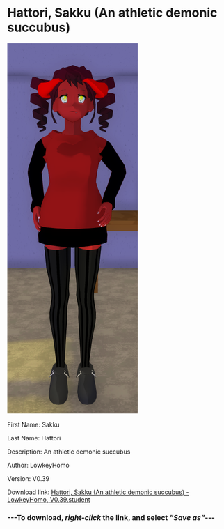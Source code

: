 # Hattori, Sakku (An athletic demonic succubus)

<img src = "https://raw.githubusercontent.com/Arbiter1223/Daigaku-Gurashi-Custom-Students/master/Students/Files/Hattori%2C%20Sakku%20(An%20athletic%20demonic%20succubus).png">

First Name: Sakku

Last Name: Hattori

Description: An athletic demonic succubus

Author: LowkeyHomo

Version: V0.39

Download link: <a href="https://raw.githubusercontent.com/Arbiter1223/Daigaku-Gurashi-Custom-Students/master/Students/Files/Hattori%2C%20Sakku%20(An%20athletic%20demonic%20succubus)%20-%20LowkeyHomo%2C%20V0.39.student">Hattori, Sakku (An athletic demonic succubus) - LowkeyHomo, V0.39.student</a>

### ---**To download, _right-click_ the link, and select _"Save as"_**---
